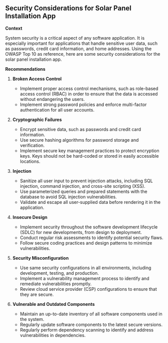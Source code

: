 ## Security Considerations for Solar Panel Installation App

**Context**

System security is a critical aspect of any software application. It is especially important for applications 
that handle sensitive user data, such as passwords, credit card information, and home addresses. 
Using the OWASP Top 10 as reference, here are some security considerations for the solar panel installation app.

**Recommendations**

1. **Broken Access Control**

    * Implement proper access control mechanisms, such as role-based access control (RBAC) in order to ensure
   that the data is accessed without endangering the users.
    * Implement strong password policies and enforce multi-factor authentication for all user accounts.

2. **Cryptographic Failures**

    * Encrypt sensitive data, such as passwords and credit card information.
    * Use secure hashing algorithms for password storage and verification.
    * Implement secure key management practices to protect encryption keys. Keys should not be hard-coded or stored in easily accessible locations.

3. **Injection**

    * Sanitize all user input to prevent injection attacks, including SQL injection, command injection, and cross-site scripting (XSS).
    * Use parameterized queries and prepared statements with the database to avoid SQL injection vulnerabilities.
    * Validate and escape all user-supplied data before rendering it in the application.

4. **Insecure Design**

    * Implement security throughout the software development lifecycle (SDLC) for new developments,
   from design to deployment.
    * Conduct regular risk assessments to identify potential security flaws.
    * Follow secure coding practices and design patterns to minimize vulnerabilities.

5. **Security Misconfiguration**

    * Use same security configurations in all environments, including development, testing, and production.
    * Implement a vulnerability management process to identify and remediate vulnerabilities promptly.
    * Review cloud service provider (CSP) configurations to ensure that they are secure.

6. **Vulnerable and Outdated Components**

    * Maintain an up-to-date inventory of all software components used in the system.
    * Regularly update software components to the latest secure versions.
    * Regularly perform dependency scanning to identify and address vulnerabilities in dependencies.